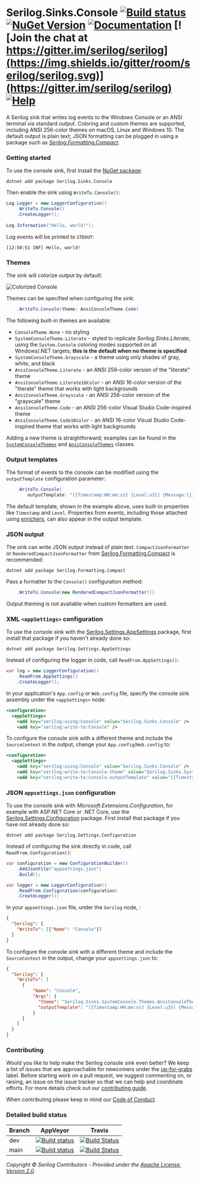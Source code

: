 # Serilog.Sinks.Console [![Build status](https://ci.appveyor.com/api/projects/status/w1w3m1wyk3in1c96/branch/master?svg=true)](https://ci.appveyor.com/project/serilog/serilog-sinks-console/branch/master) [![NuGet Version](http://img.shields.io/nuget/v/Serilog.Sinks.Console.svg?style=flat)](https://www.nuget.org/packages/Serilog.Sinks.Console/) [![Documentation](https://img.shields.io/badge/docs-wiki-yellow.svg)](https://github.com/serilog/serilog/wiki) [![Join the chat at https://gitter.im/serilog/serilog](https://img.shields.io/gitter/room/serilog/serilog.svg)](https://gitter.im/serilog/serilog) [![Help](https://img.shields.io/badge/stackoverflow-serilog-orange.svg)](http://stackoverflow.com/questions/tagged/serilog)

A Serilog sink that writes log events to the Windows Console or an ANSI terminal via standard output. Coloring and custom themes are supported, including ANSI 256-color themes on macOS, Linux and Windows 10. The default output is plain text; JSON formatting can be plugged in using a package such as [_Serilog.Formatting.Compact_](https://github.com/serilog/serilog-formatting-compact).

### Getting started

To use the console sink, first install the [NuGet package](https://nuget.org/packages/serilog.sinks.console):

```shell
dotnet add package Serilog.Sinks.Console
```

Then enable the sink using `WriteTo.Console()`:

```csharp
Log.Logger = new LoggerConfiguration()
    .WriteTo.Console()
    .CreateLogger();
    
Log.Information("Hello, world!");
```

Log events will be printed to `STDOUT`:

```
[12:50:51 INF] Hello, world!
```

### Themes

The sink will colorize output by default:

![Colorized Console](https://raw.githubusercontent.com/serilog/serilog-sinks-console/dev/assets/Screenshot.png)

Themes can be specified when configuring the sink:

```csharp
    .WriteTo.Console(theme: AnsiConsoleTheme.Code)
```

The following built-in themes are available:

 * `ConsoleTheme.None` - no styling
 * `SystemConsoleTheme.Literate` - styled to replicate _Serilog.Sinks.Literate_, using the `System.Console` coloring modes supported on all Windows/.NET targets; **this is the default when no theme is specified**
 * `SystemConsoleTheme.Grayscale` - a theme using only shades of gray, white, and black
 * `AnsiConsoleTheme.Literate` - an ANSI 256-color version of the "literate" theme
 * `AnsiConsoleTheme.Literate16Color` - an ANSI 16-color version of the "literate" theme that works with light backgrounds
 * `AnsiConsoleTheme.Grayscale` - an ANSI 256-color version of the "grayscale" theme
 * `AnsiConsoleTheme.Code` - an ANSI 256-color Visual Studio Code-inspired theme
 * `AnsiConsoleTheme.Code16Color` - an ANSI 16-color Visual Studio Code-inspired theme that works with light backgrounds

 Adding a new theme is straightforward; examples can be found in the [`SystemConsoleThemes`](https://github.com/serilog/serilog-sinks-console/blob/dev/src/Serilog.Sinks.Console/Sinks/SystemConsole/Themes/SystemConsoleThemes.cs) and [`AnsiConsoleThemes`](https://github.com/serilog/serilog-sinks-console/blob/dev/src/Serilog.Sinks.Console/Sinks/SystemConsole/Themes/AnsiConsoleThemes.cs) classes.

### Output templates

The format of events to the console can be modified using the `outputTemplate` configuration parameter:

```csharp
    .WriteTo.Console(
        outputTemplate: "[{Timestamp:HH:mm:ss} {Level:u3}] {Message:lj}{NewLine}{Exception}")
```

The default template, shown in the example above, uses built-in properties like `Timestamp` and `Level`. Properties from events, including those attached using [enrichers](https://github.com/serilog/serilog/wiki/Enrichment), can also appear in the output template.

### JSON output

The sink can write JSON  output instead of plain text. `CompactJsonFormatter` or `RenderedCompactJsonFormatter` from [Serilog.Formatting.Compact](https://github.com/serilog/serilog-formatting-compact) is recommended:

```shell
dotnet add package Serilog.Formatting.Compact
```

Pass a formatter to the `Console()` configuration method:

```csharp
    .WriteTo.Console(new RenderedCompactJsonFormatter())
```

Output theming is not available when custom formatters are used.

### XML `<appSettings>` configuration

To use the console sink with the [Serilog.Settings.AppSettings](https://github.com/serilog/serilog-settings-appsettings) package, first install that package if you haven't already done so:

```shell
dotnet add package Serilog.Settings.AppSettings
```

Instead of configuring the logger in code, call `ReadFrom.AppSettings()`:

```csharp
var log = new LoggerConfiguration()
    .ReadFrom.AppSettings()
    .CreateLogger();
```

In your application's `App.config` or `Web.config` file, specify the console sink assembly under the `<appSettings>` node:

```xml
<configuration>
  <appSettings>
    <add key="serilog:using:Console" value="Serilog.Sinks.Console" />
    <add key="serilog:write-to:Console" />
```

To configure the console sink with a different theme and include the `SourceContext` in the output, change your `App.config`/`Web.config` to:
```xml
<configuration>
  <appSettings>
    <add key="serilog:using:Console" value="Serilog.Sinks.Console" />
    <add key="serilog:write-to:Console.theme" value="Serilog.Sinks.SystemConsole.Themes.AnsiConsoleTheme::Code, Serilog.Sinks.Console" />
    <add key="serilog:write-to:Console.outputTemplate" value="[{Timestamp:HH:mm:ss} {Level:u3}] {Message:lj} &lt;s:{SourceContext}&gt;{NewLine}{Exception}" />
```

### JSON `appsettings.json` configuration

To use the console sink with _Microsoft.Extensions.Configuration_, for example with ASP.NET Core or .NET Core, use the [Serilog.Settings.Configuration](https://github.com/serilog/serilog-settings-configuration) package. First install that package if you have not already done so:

```shell
dotnet add package Serilog.Settings.Configuration
```

Instead of configuring the sink directly in code, call `ReadFrom.Configuration()`:

```csharp
var configuration = new ConfigurationBuilder()
    .AddJsonFile("appsettings.json")
    .Build();

var logger = new LoggerConfiguration()
    .ReadFrom.Configuration(configuration)
    .CreateLogger();
```

In your `appsettings.json` file, under the `Serilog` node, :
```json
{
  "Serilog": {
    "WriteTo": [{"Name": "Console"}]
  }
}
```

To configure the console sink with a different theme and include the `SourceContext` in the output, change your `appsettings.json` to:
```json
{
  "Serilog": {
    "WriteTo": [
      {
          "Name": "Console",
          "Args": {
            "theme": "Serilog.Sinks.SystemConsole.Themes.AnsiConsoleTheme::Code, Serilog.Sinks.Console",
            "outputTemplate": "[{Timestamp:HH:mm:ss} {Level:u3}] {Message:lj} <s:{SourceContext}>{NewLine}{Exception}"
          }
      }
    ]
  }
}
```

### Contributing

Would you like to help make the Serilog console sink even better? We keep a list of issues that are approachable for newcomers under the [up-for-grabs](https://github.com/serilog/serilog-sinks-console/issues?labels=up-for-grabs&state=open) label. Before starting work on a pull request, we suggest commenting on, or raising, an issue on the issue tracker so that we can help and coordinate efforts.  For more details check out our [contributing guide](CONTRIBUTING.md).

When contributing please keep in mind our [Code of Conduct](CODE_OF_CONDUCT.md).


### Detailed build status

Branch  | AppVeyor | Travis
------------- | ------------- |-------------
dev | [![Build status](https://ci.appveyor.com/api/projects/status/w1w3m1wyk3in1c96/branch/dev?svg=true)](https://ci.appveyor.com/project/serilog/serilog-sinks-console/branch/dev)  | [![Build Status](https://travis-ci.org/serilog/serilog-sinks-console.svg?branch=dev)](https://travis-ci.org/serilog/serilog-sinks-console) 
main | [![Build status](https://ci.appveyor.com/api/projects/status/w1w3m1wyk3in1c96/branch/main?svg=true)](https://ci.appveyor.com/project/serilog/serilog-sinks-console/branch/main) | [![Build Status](https://travis-ci.org/serilog/serilog-sinks-console.svg?branch=main)](https://travis-ci.org/serilog/serilog-sinks-console) 


_Copyright &copy; Serilog Contributors - Provided under the [Apache License, Version 2.0](http://apache.org/licenses/LICENSE-2.0.html)._
